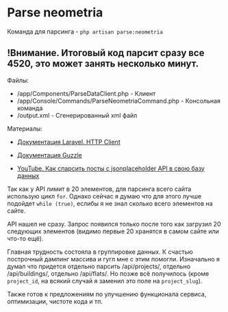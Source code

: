 # Parse neometria

Команда для парсинга - ```php artisan parse:neometria```

## !Внимание. Итоговый код парсит сразу все 4520, это может занять несколько минут.

Файлы:
- /app/Components/ParseDataClient.php - Клиент
- /app/Console/Commands/ParseNeometriaCommand.php - Консольная команда
- /output.xml - Сгенерированный xml файл

Материалы:
- [Документация Laravel. HTTP Client](https://laravel.com/docs/10.x/http-client)
- [Документация Guzzle](https://docs.guzzlephp.org/en/stable/)

- [YouTube. Как спарсить посты c jsonplaceholder API в свою базу данных ](https://www.youtube.com/watch?v=DFCkTkmb2yo&ab_channel=LaravelCreative)

Так как у API лимит в 20 элементов, для парсинга всего сайта использую цикл `for`. Однако сейчас я думаю что для этого лучше подойдет `while (true)`, еслибы я не знал сколько всего элементов на сайте.

API нашел не сразу. Запрос появился только после того как загрузил 20 следующих элементов (видимо первые 20 хранятся в самом сайте или что-то ещё).

Главная трудность состояла в группировке данных. К счастью построчный дампинг массива и гугл мне с этим помогли. Изначально я думал что придется отдельно парсить /api/projects/, отдельно /api/buildings/, отдельно /api/flats/. Но позже всё получилось (кроме `project_id`, на всякий случай я заменил это поле на `project_slug`).

Также готов к предложениям по улучшению функционала сервиса, оптимизации, чистоте кода и тп.
